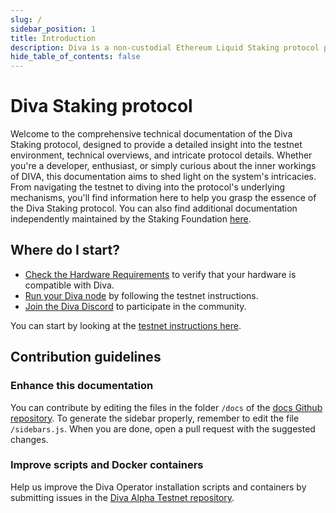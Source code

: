 ```yaml
---
slug: /
sidebar_position: 1
title: Introduction
description: Diva is a non-custodial Ethereum Liquid Staking protocol powered by Distributed Validator Technology (DVT).
hide_table_of_contents: false
---
```


# Diva Staking protocol

Welcome to the comprehensive technical documentation of the Diva Staking protocol, designed to provide a detailed insight into the testnet environment, technical overviews, and intricate protocol details. Whether you're a developer, enthusiast, or simply curious about the inner workings of DIVA, this documentation aims to shed light on the system's intricacies. From navigating the testnet to diving into the protocol's underlying mechanisms, you'll find information here to help you grasp the essence of the Diva Staking protocol. You can also find additional documentation independently maintained by the Staking Foundation [here](https://docs.divastaking.com).

## Where do I start?

- [Check the Hardware Requirements](diva/testnet/hardware/intro) to verify that your hardware is compatible with Diva.
- [Run your Diva node](diva/testnet/install/download) by following the testnet instructions.
- [Join the Diva Discord](https://discord.gg/divastaking) to participate in the community.

You can start by looking at the [testnet instructions here](diva/testnet/intro).

## Contribution guidelines

### Enhance this documentation

You can contribute by editing the files in the folder `/docs` of the [docs Github repository](https://github.com/shamirlabs/docs). To generate the sidebar properly, remember to edit the file `/sidebars.js`. When you are done, open a pull request with the suggested changes.

### Improve scripts and Docker containers

Help us improve the Diva Operator installation scripts and containers by submitting issues in the [Diva Alpha Testnet repository](https://github.com/shamirlabs/diva-alpha-net).
